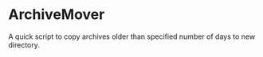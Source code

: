 # ArchiveMover
A quick script to copy archives older than specified number of days to new directory.
